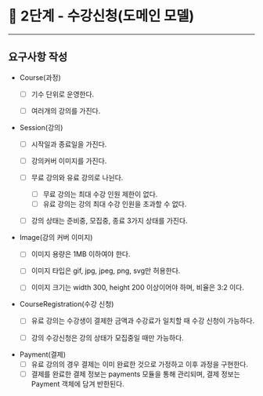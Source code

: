 🚀 2단계 - 수강신청(도메인 모델)
==========================
--------------------------

요구사항 작성
---------------------------------

- Course(과정)
  - [ ] 기수 단위로 운영한다.
  - [ ] 여러개의 강의를 가진다.


- Session(강의)
  - [ ] 시작일과 종료일을 가진다.
  - [ ] 강의커버 이미지를 가진다.
  - [ ] 무료 강의와 유료 강의로 나뉜다.
    - [ ] 무료 강의는 최대 수강 인원 제한이 없다.
    - [ ] 유료 강의는 강의 최대 수강 인원을 초과할 수 없다.
  - [ ] 강의 상태는 준비중, 모집중, 종료 3가지 상태를 가진다.


- Image(강의 커버 이미지)
  - [ ] 이미지 용량은 1MB 이하여야 한다.
  - [ ] 이미지 타입은 gif, jpg, jpeg, png, svg만 허용한다.
  - [ ] 이미지 크기는 width 300, height 200 이상이어야 하며, 비율은 3:2 이다.


- CourseRegistration(수강 신청)
  - [ ] 유료 강의는 수강생이 결제한 금액과 수강료가 일치할 때 수강 신청이 가능하다.
  - [ ] 강의 수강신청은 강의 상태가 모집중일 때만 가능하다.


- Payment(결제)
  - [ ] 유료 강의의 경우 결제는 이미 완료한 것으로 가정하고 이후 과정을 구현한다.
  - [ ] 결제를 완료한 결제 정보는 payments 모듈을 통해 관리되며, 결제 정보는 Payment 객체에 담겨 반한된다.
